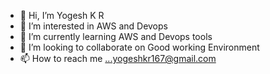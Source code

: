 - 👋 Hi, I’m Yogesh K R
- 👀 I’m interested in AWS and Devops
- 🌱 I’m currently learning AWS and Devops tools
- 💞️ I’m looking to collaborate on Good working Environment
- 📫 How to reach me ...yogeshkr167@gmail.com

<!---
yogeshkr167/yogeshkr167 is a ✨ special ✨ repository because its `README.md` (this file) appears on your GitHub profile.
You can click the Preview link to take a look at your changes.
--->
